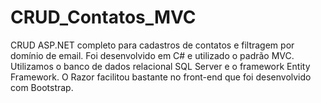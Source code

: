 # CRUD_Contatos_MVC

CRUD ASP.NET completo para cadastros de contatos e filtragem por domínio de email.
Foi desenvolvido em C# e utilizado o padrão MVC.
Utilizamos o banco de dados relacional SQL Server e o framework Entity Framework.
O Razor facilitou bastante no front-end que foi desenvolvido com Bootstrap.
